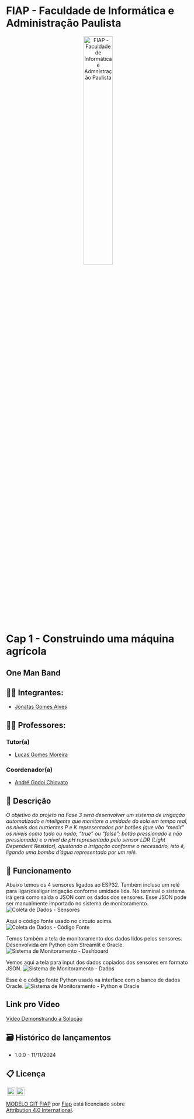 # FIAP - Faculdade de Informática e Administração Paulista

<p align="center">
<a href= "https://www.fiap.com.br/"><img src="assets/logo-fiap.png" alt="FIAP - Faculdade de Informática e Admnistração Paulista" border="0" width=40% height=40%></a>
</p>

<br>

# Cap 1 - Construindo uma máquina agrícola

## One Man Band

## 👨‍🎓 Integrantes: 
- <a href="https://www.linkedin.com/in/jonatasgomes">Jônatas Gomes Alves</a>

## 👩‍🏫 Professores:
### Tutor(a) 
- <a href="https://www.linkedin.com/company/inova-fusca">Lucas Gomes Moreira</a>
### Coordenador(a)
- <a href="https://www.linkedin.com/in/profandregodoi">André Godoi Chiovato</a>


## 📜 Descrição

*O objetivo do projeto na Fase 3 será desenvolver um sistema de irrigação automatizado e inteligente que monitore a umidade do solo em tempo real, os níveis dos nutrientes P e K representados por botões (que vão “medir” os níveis como tudo ou nada; “true” ou “false”; botão pressionado e não pressionado) e o nível de pH representado pelo sensor LDR (Light Dependent Resistor), ajustando a irrigação conforme o necessário, isto é, ligando uma bomba d’água representado por um relé.*

## 🤔 Funcionamento
Abaixo temos os 4 sensores ligados ao ESP32. Também incluso um relé para ligar/desligar irrigação conforme umidade lida. No terminal o sistema irá gerá como saída o JSON com os dados dos sensores. Esse JSON pode ser manualmente importado no sistema de monitoramento.
![Coleta de Dados - Sensores](assets/Wokwi_RM559693_FIAP_Cap1_01.jpg "Coleta de Dados - Sensores")

Aqui o código fonte usado no circuto acima.
![Coleta de Dados - Código Fonte](assets/Wokwi_RM559693_FIAP_Cap1_02.jpg "Coleta de Dados - Código Fonte")

Temos também a tela de monitoramento dos dados lidos pelos sensores. Desenvolvida em Python com Streamlit e Oracle.
![Sistema de Monitoramento - Dashboard](assets/Python_Monitoramento_01.jpg "Sistema de Monitoramento - Dashboard")

Vemos aqui a tela para input dos dados copiados dos sensores em formato JSON.
![Sistema de Monitoramento - Dados](assets/Python_Monitoramento_02.jpg "Sistema de Monitoramento - Dados")

Esse é o código fonte Python usado na interface com o banco de dados Oracle.
![Sistema de Monitoramento - Python e Oracle](assets/Python_Monitoramento_03.jpg "Sistema de Monitoramento - Python e Oracle")

## Link pro Vídeo
[Vídeo Demonstrando a Solução](https://youtu.be/7KczR_RljLA)

## 🗃 Histórico de lançamentos

* 1.0.0 - 11/11/2024

## 📋 Licença

<img style="height:22px!important;margin-left:3px;vertical-align:text-bottom;" src="https://mirrors.creativecommons.org/presskit/icons/cc.svg?ref=chooser-v1"><img style="height:22px!important;margin-left:3px;vertical-align:text-bottom;" src="https://mirrors.creativecommons.org/presskit/icons/by.svg?ref=chooser-v1"><p xmlns:cc="http://creativecommons.org/ns#" xmlns:dct="http://purl.org/dc/terms/"><a property="dct:title" rel="cc:attributionURL" href="https://github.com/agodoi/template">MODELO GIT FIAP</a> por <a rel="cc:attributionURL dct:creator" property="cc:attributionName" href="https://fiap.com.br">Fiap</a> está licenciado sobre <a href="http://creativecommons.org/licenses/by/4.0/?ref=chooser-v1" target="_blank" rel="license noopener noreferrer" style="display:inline-block;">Attribution 4.0 International</a>.</p>


